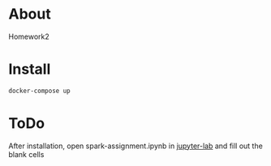 # About 
Homework2


# Install 
```bash
docker-compose up

```

# ToDo
After installation, 
open spark-assignment.ipynb in [jupyter-lab](http://127.0.0.1:8888) and fill out the blank cells
